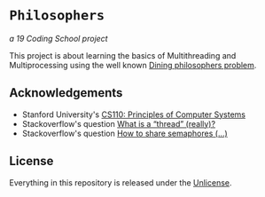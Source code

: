 # ```Philosophers```
*a 19 Coding School project*

This project is about learning the basics of Multithreading and Multiprocessing using the well known [Dining philosophers problem](https://en.wikipedia.org/wiki/Dining_philosophers_problem).

## Acknowledgements

- Stanford University's [CS110: Principles of Computer Systems](http://web.stanford.edu/class/cs110/)
- Stackoverflow's question [What is a “thread” (really)?](https://stackoverflow.com/questions/5201852/what-is-a-thread-really)
- Stackoverflow's question [How to share semaphores (...)](https://stackoverflow.com/questions/8359322/how-to-share-semaphores-between-processes-using-shared-memory)

## License

Everything in this repository is released under the [Unlicense](https://github.com/maxdesalle/42/blob/main/LICENSE).
